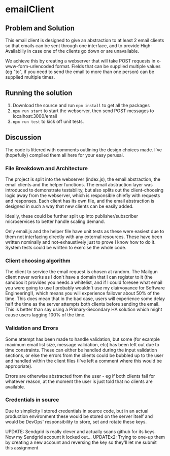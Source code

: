 # emailClient

## Problem and Solution
This email client is designed to give an abstraction to at least 2 email clients so that emails can be sent through one interface, and to provide High-Availabiliy in case one of the clients go down or are unavailable.

We achieve this by creating a webserver that will take POST requests in x-www-form-urlencoded format. Fields that can be supplied multiple values (eg "to", if you need to send the email to more than one person) can be supplied multiple times.

## Running the solution
1. Download the source and run `npm install` to get all the packages
2. `npm run start` to start the webserver, then send POST messages to localhost:3000/email
3. `npm run test` to kick off unit tests.

## Discussion
The code is littered with comments outlining the design choices made. I've (hopefully) compiled them all here for your easy perusal.

### File Breakdown and Architecture
The project is split into the webserver (index.js), the email abstraction, the email clients and the helper functions. The email abstraction layer was introduced to demonstrate testability, but also splits out the client-choosing logic away from the webserver, which is responsible chiefly with requests and responses. Each client has its own file, and the email abstraction is designed in such a way that new clients can be easily added.

Ideally, these could be further split up into publisher/subscriber microservices to better handle scaling demand.

Only email.js and the helper file have unit tests as these were easiest due to them not interfacing directly with any external resources. These have been written nominally and not-exhaustively just to prove I know how to do it. System tests could be written to exercise the whole code.

### Client choosing algorithm
The client to service the email request is chosen at random. The Mailgun client never works as I don't have a domain that I can register to it (the sandbox it provides you needs a whitelist, and if I could foresee what email you were going to use I probably wouldn't use my clairvoyance for Software Engineering!), which means you will experience failover about 50% of the time. This does mean that in the bad case, users will experience some delay half the time as the server attempts both clients before sending the email. This is better than say using a Primary-Secondary HA solution which might cause users lagging 100% of the time.

### Validation and Errors
Some attempt has been made to handle validation, but some (for example maximum email list size, message validation, etc) has been left out due to time constraints. These can either be handled during the input validation sections, or else the errors from the clients could be bubbled up to the user and handled within the client files (I've left a comment where this would be appropriate). 

Errors are otherwise abstracted from the user - eg if both clients fail for whatever reason, at the moment the user is just told that no clients are available.

### Credentials in source
Due to simplicity I stored credentials in source code, but in an actual production environment these would be stored on the server itself and would be DevOps' responsibility to store, set and rotate these keys.

UPDATE: Sendgrid is really clever and actually scans github for its keys. Now my Sendgrid account it locked out...
UPDATEx2: Trying to one-up them by creating a new account and reversing the key so they'll let me submit this assignment